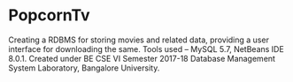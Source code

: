 # PopcornTv
Creating a RDBMS for storing movies and related data, providing a user interface for downloading the same. Tools used – MySQL 5.7, NetBeans IDE 8.0.1.
Created under BE CSE VI Semester 2017-18 Database Management System Laboratory, Bangalore University.
